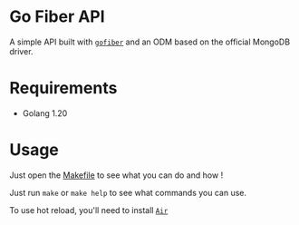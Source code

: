 # Go Fiber API

A simple API built with [`gofiber`](https://gofiber.io/) and an ODM based on the official MongoDB driver.

# Requirements

- Golang 1.20

# Usage

Just open the [Makefile](./Makefile) to see what you can do and how !

Just run `make` or `make help` to see what commands you can use.

To use hot reload, you'll need to install [`Air`](https://github.com/cosmtrek/air)

